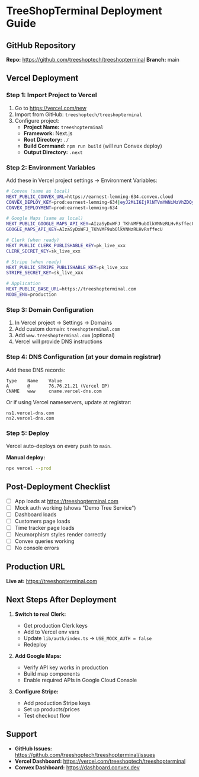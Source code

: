 # TreeShopTerminal Deployment Guide

## GitHub Repository

**Repo:** https://github.com/treeshoptech/treeshopterminal
**Branch:** main

## Vercel Deployment

### Step 1: Import Project to Vercel

1. Go to https://vercel.com/new
2. Import from GitHub: `treeshoptech/treeshopterminal`
3. Configure project:
   - **Project Name:** `treeshopterminal`
   - **Framework:** Next.js
   - **Root Directory:** `./`
   - **Build Command:** `npm run build` (will run Convex deploy)
   - **Output Directory:** `.next`

### Step 2: Environment Variables

Add these in Vercel project settings → Environment Variables:

```bash
# Convex (same as local)
NEXT_PUBLIC_CONVEX_URL=https://earnest-lemming-634.convex.cloud
CONVEX_DEPLOY_KEY=prod:earnest-lemming-634|eyJ2MiI6IjRlNTVmYWNiMzVhZDQyNzk4ZTYyNDRiZDQyYmEwZTczIn0=
CONVEX_DEPLOYMENT=prod:earnest-lemming-634

# Google Maps (same as local)
NEXT_PUBLIC_GOOGLE_MAPS_API_KEY=AIzaSyDxWFJ_TKhVMF9ubOlkVNNzRLHvRsffecU
GOOGLE_MAPS_API_KEY=AIzaSyDxWFJ_TKhVMF9ubOlkVNNzRLHvRsffecU

# Clerk (when ready)
NEXT_PUBLIC_CLERK_PUBLISHABLE_KEY=pk_live_xxx
CLERK_SECRET_KEY=sk_live_xxx

# Stripe (when ready)
NEXT_PUBLIC_STRIPE_PUBLISHABLE_KEY=pk_live_xxx
STRIPE_SECRET_KEY=sk_live_xxx

# Application
NEXT_PUBLIC_BASE_URL=https://treeshopterminal.com
NODE_ENV=production
```

### Step 3: Domain Configuration

1. In Vercel project → Settings → Domains
2. Add custom domain: `treeshopterminal.com`
3. Add `www.treeshopterminal.com` (optional)
4. Vercel will provide DNS instructions

### Step 4: DNS Configuration (at your domain registrar)

Add these DNS records:

```
Type    Name    Value
A       @       76.76.21.21 (Vercel IP)
CNAME   www     cname.vercel-dns.com
```

Or if using Vercel nameservers, update at registrar:

```
ns1.vercel-dns.com
ns2.vercel-dns.com
```

### Step 5: Deploy

Vercel auto-deploys on every push to `main`.

**Manual deploy:**
```bash
npx vercel --prod
```

## Post-Deployment Checklist

- [ ] App loads at https://treeshopterminal.com
- [ ] Mock auth working (shows "Demo Tree Service")
- [ ] Dashboard loads
- [ ] Customers page loads
- [ ] Time tracker page loads
- [ ] Neumorphism styles render correctly
- [ ] Convex queries working
- [ ] No console errors

## Production URL

**Live at:** https://treeshopterminal.com

## Next Steps After Deployment

1. **Switch to real Clerk:**
   - Get production Clerk keys
   - Add to Vercel env vars
   - Update `lib/auth/index.ts` → `USE_MOCK_AUTH = false`
   - Redeploy

2. **Add Google Maps:**
   - Verify API key works in production
   - Build map components
   - Enable required APIs in Google Cloud Console

3. **Configure Stripe:**
   - Add production Stripe keys
   - Set up products/prices
   - Test checkout flow

## Support

- **GitHub Issues:** https://github.com/treeshoptech/treeshopterminal/issues
- **Vercel Dashboard:** https://vercel.com/treeshoptech/treeshopterminal
- **Convex Dashboard:** https://dashboard.convex.dev
